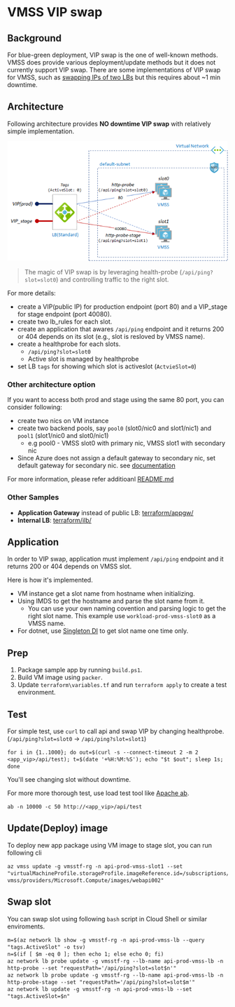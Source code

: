 # VMSS VIP swap

## Background

For blue-green deployment, VIP swap is the one of well-known methods. VMSS does provide various deployment/update methods but it does not currently support VIP swap. There are some implementations of VIP swap for VMSS, such as [swapping IPs of two LBs](https://msftstack.wordpress.com/2017/02/24/vip-swap-blue-green-deployment-in-azure-resource-manager/) but this requires about ~1 min downtime.

## Architecture

Following architecture provides __NO downtime VIP swap__ with relatively simple implementation.

![VIPSWAP_VMSS](./vipswap_vmss.png)

> The magic of VIP swap is by leveraging health-probe (`/api/ping?slot=slot0`) and controlling traffic to the right slot.

For more details:
- create a VIP(public IP) for production endpoint (port 80) and a VIP_stage for stage endpoint (port 40080).
- create two lb_rules for each slot.
- create an application that awares `/api/ping` endpoint and it returns 200 or 404 depends on its slot (e.g., slot is resloved by VMSS name).
- create a healthprobe for each slots.
    - `/api/ping?slot=slot0`
    - Active slot is managed by healthprobe
- set LB `tags` for showing which slot is activeslot (`ActvieSlot=0`)

### Other architecture option

If you want to access both prod and stage using the same 80 port, you can consider following:
- create two nics on VM instance
- create two backend pools, say `pool0` (slot0/nic0 and slot1/nic1) and `pool1` (slot1/nic0 and slot0/nic1)
  - e.g pool0 - VMSS slot0 with primary nic, VMSS slot1 with secondary nic
- Since Azure does not assign a default gateway to secondary nic, set default gateway for secondary nic. see [documentation](https://docs.microsoft.com/en-us/azure/virtual-machines/windows/multiple-nics#configure-guest-os-for-multiple-nics) 

For more information, please refer additioanl [README.md](./terraform/multinic/README.md)

### Other Samples

- __Application Gateway__ instead of public LB: [terraform/appgw/](./terraform/appgw/)
- __Internal LB__: [terraform/ilb/](./terraform/ilb/)


## Application

In order to VIP swap, application must implement `/api/ping` endpoint and it returns 200 or 404 depends on VMSS slot.

Here is how it's implemented.
- VM instance get a slot name from hostname when initializing.
- Using IMDS to get the hostname and parse the slot name from it.
    - You can use your own naming covention and parsing logic to get the right slot name. This example use `workload-prod-vmss-slot0` as a VMSS name.
- For dotnet, use [Singleton DI](https://docs.microsoft.com/en-us/aspnet/core/fundamentals/dependency-injection?view=aspnetcore-3.1) to get slot name one time only.

## Prep

1. Package sample app by running `build.ps1`.
2. Build VM image using `packer`.
3. Update `terraform\variables.tf` and run `terraform apply` to create a test environment.

## Test

For simple test, use `curl` to call api and swap VIP by changing healthprobe. (`/api/ping?slot=slot0` -> `/api/ping?slot=slot1`)

```
for i in {1..1000}; do out=$(curl -s --connect-timeout 2 -m 2 <app_vip>/api/test); t=$(date '+%H:%M:%S'); echo "$t $out"; sleep 1s; done
```

You'll see changing slot without downtime.

For more more thorough test, use load test tool like [Apache ab](http://httpd.apache.org/docs/current/programs/ab.html).

```
ab -n 10000 -c 50 http://<app_vip>/api/test
```

## Update(Deploy) image

To deploy new app package using VM image to stage slot, you can run following cli 

```
az vmss update -g vmsstf-rg -n api-prod-vmss-slot1 --set "virtualMachineProfile.storageProfile.imageReference.id=/subscriptions/_subs_id_/resourceGroups/test-vmss/providers/Microsoft.Compute/images/webapi002"
```

## Swap slot

You can swap slot using following `bash` script in Cloud Shell or similar enviroments.

```
m=$(az network lb show -g vmsstf-rg -n api-prod-vmss-lb --query "tags.ActiveSlot" -o tsv)
n=$(if [ $m -eq 0 ]; then echo 1; else echo 0; fi)
az network lb probe update -g vmsstf-rg --lb-name api-prod-vmss-lb -n http-probe --set "requestPath='/api/ping?slot=slot$n'"
az network lb probe update -g vmsstf-rg --lb-name api-prod-vmss-lb -n http-probe-stage --set "requestPath='/api/ping?slot=slot$m'"
az network lb update -g vmsstf-rg -n api-prod-vmss-lb --set "tags.ActiveSlot=$n"
```

